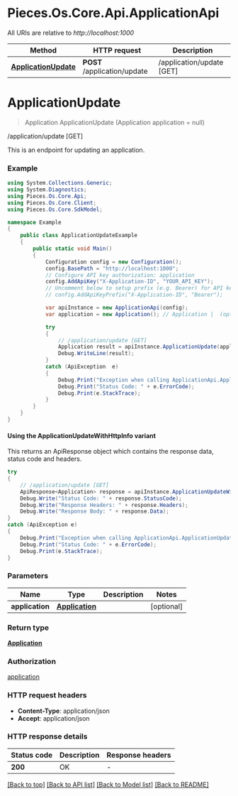 # Pieces.Os.Core.Api.ApplicationApi

All URIs are relative to *http://localhost:1000*

| Method | HTTP request | Description |
|--------|--------------|-------------|
| [**ApplicationUpdate**](ApplicationApi.md#applicationupdate) | **POST** /application/update | /application/update [GET] |

<a id="applicationupdate"></a>
# **ApplicationUpdate**
> Application ApplicationUpdate (Application application = null)

/application/update [GET]

This is an endpoint for updating an application.

### Example
```csharp
using System.Collections.Generic;
using System.Diagnostics;
using Pieces.Os.Core.Api;
using Pieces.Os.Core.Client;
using Pieces.Os.Core.SdkModel;

namespace Example
{
    public class ApplicationUpdateExample
    {
        public static void Main()
        {
            Configuration config = new Configuration();
            config.BasePath = "http://localhost:1000";
            // Configure API key authorization: application
            config.AddApiKey("X-Application-ID", "YOUR_API_KEY");
            // Uncomment below to setup prefix (e.g. Bearer) for API key, if needed
            // config.AddApiKeyPrefix("X-Application-ID", "Bearer");

            var apiInstance = new ApplicationApi(config);
            var application = new Application(); // Application |  (optional) 

            try
            {
                // /application/update [GET]
                Application result = apiInstance.ApplicationUpdate(application);
                Debug.WriteLine(result);
            }
            catch (ApiException  e)
            {
                Debug.Print("Exception when calling ApplicationApi.ApplicationUpdate: " + e.Message);
                Debug.Print("Status Code: " + e.ErrorCode);
                Debug.Print(e.StackTrace);
            }
        }
    }
}
```

#### Using the ApplicationUpdateWithHttpInfo variant
This returns an ApiResponse object which contains the response data, status code and headers.

```csharp
try
{
    // /application/update [GET]
    ApiResponse<Application> response = apiInstance.ApplicationUpdateWithHttpInfo(application);
    Debug.Write("Status Code: " + response.StatusCode);
    Debug.Write("Response Headers: " + response.Headers);
    Debug.Write("Response Body: " + response.Data);
}
catch (ApiException e)
{
    Debug.Print("Exception when calling ApplicationApi.ApplicationUpdateWithHttpInfo: " + e.Message);
    Debug.Print("Status Code: " + e.ErrorCode);
    Debug.Print(e.StackTrace);
}
```

### Parameters

| Name | Type | Description | Notes |
|------|------|-------------|-------|
| **application** | [**Application**](Application.md) |  | [optional]  |

### Return type

[**Application**](Application.md)

### Authorization

[application](../README.md#application)

### HTTP request headers

 - **Content-Type**: application/json
 - **Accept**: application/json


### HTTP response details
| Status code | Description | Response headers |
|-------------|-------------|------------------|
| **200** | OK |  -  |

[[Back to top]](#) [[Back to API list]](../README.md#documentation-for-api-endpoints) [[Back to Model list]](../README.md#documentation-for-models) [[Back to README]](../README.md)

